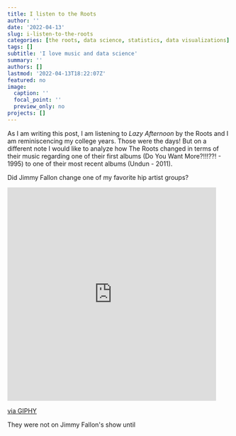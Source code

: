 ```yaml
---
title: I listen to the Roots
author: ''
date: '2022-04-13'
slug: i-listen-to-the-roots
categories: [the roots, data science, statistics, data visualizations]
tags: []
subtitle: 'I love music and data science'
summary: ''
authors: []
lastmod: '2022-04-13T18:22:07Z'
featured: no
image:
  caption: ''
  focal_point: ''
  preview_only: no
projects: []
---
```



As I am writing this post, I am listening to *Lazy Afternoon* by the Roots and I 
am reminiscencing my college years. Those were the days! But on a different note
I would like to analyze how The Roots changed in terms of  their music regarding one of their
first albums (Do You Want More?!!!??! - 1995) to one of their most recent albums (Undun  - 2011).

Did Jimmy Fallon change one of my favorite hip artist groups?


<iframe src="https://giphy.com/embed/7IiKzMst8DNU4" width="471" height="480" frameBorder="0" class="giphy-embed" allowFullScreen></iframe><p><a href="https://giphy.com/gifs/dance-boogie-7IiKzMst8DNU4">via GIPHY</a></p>


They were not on Jimmy Fallon's show until
